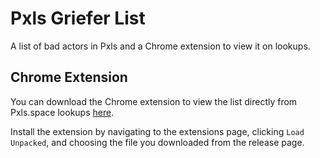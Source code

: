 # Pxls Griefer List

A list of bad actors in Pxls and a Chrome extension to view it on lookups.

## Chrome Extension

You can download the Chrome extension to view the list directly from Pxls.space lookups [here](https://github.com/haykam821/Discord-Dumper/releases/latest).

Install the extension by navigating to the extensions page, clicking `Load Unpacked`, and choosing the file you downloaded from the release page.